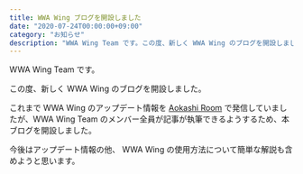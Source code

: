 ```yaml
---
title: WWA Wing ブログを開設しました
date: "2020-07-24T00:00:00+09:00"
category: "お知らせ"
description: "WWA Wing Team です。この度、新しく WWA Wing のブログを開設しました。"
---
```


WWA Wing Team です。

この度、新しく WWA Wing のブログを開設しました。

これまで WWA Wing のアップデート情報を [Aokashi Room](https://aokashi.hatenablog.jp) で発信していましたが、WWA Wing Team のメンバー全員が記事が執筆できるようするため、本ブログを開設しました。

今後はアップデート情報の他、 WWA Wing の使用方法について簡単な解説も含めようと思います。
